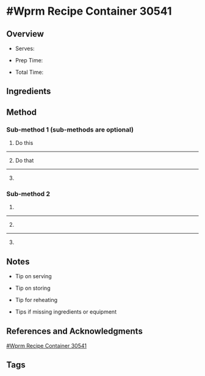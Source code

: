 # #Wprm Recipe Container 30541

## Overview

- Serves:

- Prep Time:

- Total Time:

## Ingredients



## Method

### Sub-method 1 (sub-methods are optional)

1. Do this
---
2. Do that
---
3.

### Sub-method 2

1.
---
2.
---
3.

## Notes

- Tip on serving

- Tip on storing

- Tip for reheating

- Tips if missing ingredients or equipment

## References and Acknowledgments

[#Wprm Recipe Container 30541](https://www.blissfulbasil.com/nutty-green-veggie-crunch-salad/#wprm-recipe-container-30541)

## Tags


